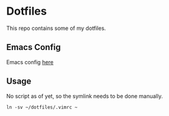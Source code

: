 # Dotfiles

This repo contains some of my dotfiles.

## Emacs Config
Emacs config [here](https://github.com/philiplarsson/dotfiles/blob/master/.emacs.d/myinit.org)
## Usage
No script as of yet, so the symlink needs to be done manually.
    
    ln -sv ~/dotfiles/.vimrc ~



